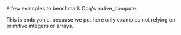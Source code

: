 A few examples to benchmark Coq's native_compute.

This is embryonic, because we put here only examples not relying on primitive
integers or arrays.
